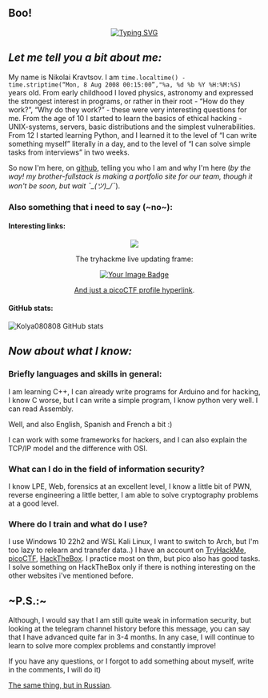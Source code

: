## Boo!

<p align="center"><a href="https://git.io/typing-svg"><img src="https://readme-typing-svg.demolab.com?font=Fira+Code&pause=1000&width=435&lines=Hello+there+%F0%9F%91%8B+;Yep%2C+that's+github.com%2FKolya080808+%F0%9F%90%B1%E2%80%8D%F0%9F%91%A4" alt="Typing SVG" /></a></p>

## _Let me tell you a bit about me:_

My name is Nikolai Kravtsov. I am `time.localtime() - time.striptime(“Mon, 8 Aug 2008 00:15:00”,"%a, %d %b %Y %H:%M:%S)` years old. From early childhood I loved physics, astronomy and expressed the strongest interest in programs, or rather in their root - “How do they work?”, “Why do they work?” - these were very interesting questions for me. From the age of 10 I started to learn the basics of ethical hacking - UNIX-systems, servers, basic distributions and the simplest vulnerabilities. From 12 I started learning Python, and I learned it to the level of “I can write something myself” literally in a day, and to the level of “I can solve simple tasks from interviews” in two weeks. 

So now I'm here, on [github](https://github.com/Kolya080808), telling you who I am and why I'm here (*by the way! my brother-fullstack is making a portfolio site for our team, though it won't be soon, but wait ¯\_(ツ)_/¯*). 

### Also something that i need to say (~no~):
#### Interesting links:

<p align="center"><a href="https://mynickname.com/id1824455"><img src="https://mynickname.com/img.php?nick=Kolya080808&sert=25&text=t4" /></a></p>
<p align="center">The tryhackme live updating frame:</p>
<p align="center"><a href="https://tryhackme.com/r/p/Kolya080808"><img src="https://tryhackme-badges.s3.amazonaws.com/Kolya080808.png" alt="Your Image Badge" /></p>
<p align="center">And just a <a href="https://play.picoctf.org/user/n1ko123">picoCTF profile hyperlink</a>.</p>

#### GitHub stats:

![Kolya080808 GitHub stats](https://github-readme-stats.vercel.app/api?username=kolya080808&show_icons=true&theme=dark)

## _Now about what I know:_

### Briefly languages ​​and skills in general:

I am learning C++, I can already write programs for Arduino and for hacking, I know C worse, but I can write a simple program, I know python very well. I can read Assembly.

Well, and also English, Spanish and French a bit :)

I can work with some frameworks for hackers, and I can also explain the TCP/IP model and the difference with OSI.

### What can I do in the field of information security?

I know LPE, Web, forensics at an excellent level, I know a little bit of PWN, reverse engineering a little better, I am able to solve cryptography problems at a good level.

### Where do I train and what do I use?

I use Windows 10 22h2 and WSL Kali Linux, I want to switch to Arch, but I'm too lazy to relearn and transfer data..)
I have an account on [TryHackMe](https://tryhackme.com/r/p/Kolya080808), [picoCTF](https://play.picoctf.org/users/n1ko123), [HackTheBox](https://app.hackthebox.com/users/2131650). I practice most on thm, but pico also has good tasks. I solve something on HackTheBox only if there is nothing interesting on the other websites i've mentioned before.

## ~P.S.:~

Although, I would say that I am still quite weak in information security, but looking at the telegram channel history before this message, you can say that I have advanced quite far in 3-4 months. In any case, I will continue to learn to solve more complex problems and constantly improve!

If you have any questions, or I forgot to add something about myself, write in the comments, I will do it)




[The same thing, but in Russian](https://t.me/bezhopasnik/489).
